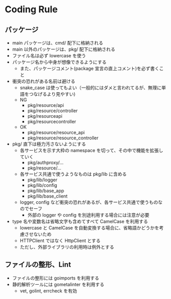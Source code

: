 # Coding Rule

## パッケージ

- main パッケージは、cmd/ 配下に格納される
- main 以外のパッケージは、pkg/ 配下に格納される
- ファイル名は必ず lowercase を使う
- パッケージ名から中身が想像できるようにする
  - また、パッケージコメント(package 宣言の直上コメント)を必ず書くこと
- 衝突の恐れがある名前は避ける
  - snake_case は使ってもよい（一般的にはダメと言われてるが、無理に単語をつなげるより見やすい)
  - NG
    - pkg/resource/api
    - pkg/resource/controller
    - pkg/resourceapi
    - pkg/resourcecontroller
  - OK
    - pkg/resource/resource_api
    - pkg/resource/resource_controller
- pkg/ 直下は極力汚さないようにする
  - 各サービスを示す大枠の namespace を切って、その中で機能を拡張していく
    - pkg/authproxy/...
    - pkg/resource/...
  - 各サービス共通で使うようなものは pkg/lib に含める
    - pkg/lib/logger
    - pkg/lib/config
    - pkg/lib/base_app
    - pkg/lib/base_client
  - logger, config など衝突の恐れがあるが、各サービス共通で使うものなのでセーフ
    - 外部の logger や config を別途利用する場合には注意が必要
- type 名や変数名は省略文字も含めてすべて CamelCase を利用する
  - lowercase と CamelCase を自動変換する場合に、省略語かどうかを考慮させないため
  - HTTPClient ではなく HttpClient とする
  - ただし、外部ライブラリの利用時は例外とする

## ファイルの整形、Lint

- ファイルの整形には goimports を利用する
- 静的解析ツールには gometalinter を利用する
  - vet, golint, errcheck を有効
